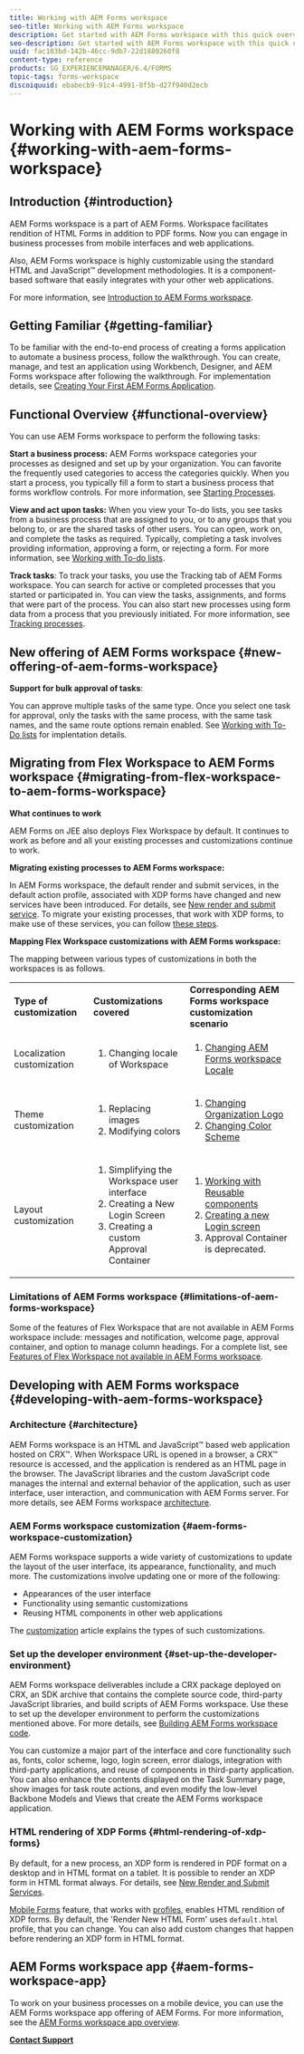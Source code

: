 ```yaml
---
title: Working with AEM Forms workspace
seo-title: Working with AEM Forms workspace
description: Get started with AEM Forms workspace with this quick overview of the process workflows.
seo-description: Get started with AEM Forms workspace with this quick overview of the process workflows.
uuid: fac103bd-142b-46cc-9db7-22d1880260f8
content-type: reference
products: SG_EXPERIENCEMANAGER/6.4/FORMS
topic-tags: forms-workspace
discoiquuid: ebabecb9-91c4-4991-8f5b-d27f940d2ecb
---
```


# Working with AEM Forms workspace {#working-with-aem-forms-workspace}

## Introduction {#introduction}

AEM Forms workspace is a part of AEM Forms. Workspace facilitates rendition of HTML Forms in addition to PDF forms. Now you can engage in business processes from mobile interfaces and web applications.

Also, AEM Forms workspace is highly customizable using the standard HTML and JavaScript™ development methodologies. It is a component-based software that easily integrates with your other web applications.

For more information, see [Introduction to AEM Forms workspace](/help/forms/using/introduction-html-workspace.md).

## Getting Familiar {#getting-familiar}

To be familiar with the end-to-end process of creating a forms application to automate a business process, follow the walkthrough. You can create, manage, and test an application using Workbench, Designer, and AEM Forms workspace after following the walkthrough. For implementation details, see [Creating Your First AEM Forms Application](https://help.adobe.com/en_US/livecycle/11.0/CreateFirstApp/index.html).

## Functional Overview {#functional-overview}

You can use AEM Forms workspace to perform the following tasks:

**Start a business process:** AEM Forms workspace categories your processes as designed and set up by your organization. You can favorite the frequently used categories to access the categories quickly. When you start a process, you typically fill a form to start a business process that forms workflow controls. For more information, see [Starting Processes](/help/forms/using/starting-processes.md).

**View and act upon tasks:** When you view your To-do lists, you see tasks from a business process that are assigned to you, or to any groups that you belong to, or are the shared tasks of other users. You can open, work on, and complete the tasks as required. Typically, completing a task involves providing information, approving a form, or rejecting a form. For more information, see [Working with To-do lists](/help/forms/using/todo-lists.md).

**Track tasks**: To track your tasks, you use the Tracking tab of AEM Forms workspace. You can search for active or completed processes that you started or participated in. You can view the tasks, assignments, and forms that were part of the process. You can also start new processes using form data from a process that you previously initiated. For more information, see [Tracking processes](/help/forms/using/tracking-processes.md).

## New offering of AEM Forms workspace {#new-offering-of-aem-forms-workspace}

**Support for bulk approval of tasks**:

You can approve multiple tasks of the same type. Once you select one task for approval, only the tasks with the same process, with the same task names, and the same route options remain enabled. See [Working with To-Do lists](/help/forms/using/todo-lists.md) for implentation details.

## Migrating from Flex Workspace to AEM Forms workspace {#migrating-from-flex-workspace-to-aem-forms-workspace}

**What continues to work**

AEM Forms on JEE also deploys Flex Workspace by default. It continues to work as before and all your existing processes and customizations continue to work.

**Migrating existing processes to AEM Forms workspace:**

In AEM Forms workspace, the default render and submit services, in the default action profile, associated with XDP forms have changed and new services have been introduced. For details, see [New render and submit service](/help/forms/using/new-render-submit-service.md). To migrate your existing processes, that work with XDP forms, to make use of these services, you can follow [these steps](/help/forms/using/new-render-submit-service.md#main-pars-faq).

**Mapping Flex Workspace customizations with AEM Forms workspace:**

The mapping between various types of customizations in both the workspaces is as follows.

<table> 
 <tbody>
  <tr>
   <td><strong>Type of customization </strong></td> 
   <td><strong>Customizations covered </strong></td> 
   <td><strong>Corresponding AEM Forms workspace customization scenario</strong></td> 
  </tr>
  <tr>
   <td>Localization customization</td> 
   <td>
    <ol> 
     <li>Changing locale of Workspace</li> 
    </ol> </td> 
   <td>
    <ol> 
     <li><a href="/help/forms/using/changing-locale-user-interface.md">Changing AEM Forms workspace Locale</a></li> 
    </ol> </td> 
  </tr>
  <tr>
   <td>Theme customization</td> 
   <td>
    <ol> 
     <li>Replacing images</li> 
     <li>Modifying colors</li> 
    </ol> </td> 
   <td>
    <ol> 
     <li><a href="/help/forms/using/changing-organization-logo-branding.md">Changing Organization Logo</a> </li> 
     <li><a href="/help/forms/using/changing-color-scheme-interface.md">Changing Color Scheme</a></li> 
    </ol> </td> 
  </tr>
  <tr>
   <td>Layout customization</td> 
   <td>
    <ol> 
     <li>Simplifying the Workspace user interface<br /> </li> 
     <li>Creating a New Login Screen</li> 
     <li>Creating a custom Approval Container</li> 
    </ol> </td> 
   <td>
    <ol> 
     <li><a href="/help/forms/using/description-reusable-components.md">Working with Reusable components</a></li> 
     <li><a href="/help/forms/using/creating-new-login-screen.md">Creating a new Login screen</a></li> 
     <li>Approval Container is deprecated.</li> 
    </ol> </td> 
  </tr>
 </tbody>
</table>

### Limitations of AEM Forms workspace {#limitations-of-aem-forms-workspace}

Some of the features of Flex Workspace that are not available in AEM Forms workspace include: messages and notification, welcome page, approval container, and option to manage column headings. For a complete list, see [Features of Flex Workspace not available in AEM Forms workspace](/help/forms/using/features-flex-workspace-available-html.md).

## Developing with AEM Forms workspace {#developing-with-aem-forms-workspace}

### Architecture {#architecture}

AEM Forms workspace is an HTML and JavaScript™ based web application hosted on CRX™. When Workspace URL is opened in a browser, a CRX™ resource is accessed, and the application is rendered as an HTML page in the browser. The JavaScript libraries and the custom JavaScript code manages the internal and external behavior of the application, such as user interface, user interaction, and communication with AEM Forms server. For more details, see AEM Forms workspace [architecture](/help/forms/using/html-workspace-architecture.md).

### AEM Forms workspace customization {#aem-forms-workspace-customization}

AEM Forms workspace supports a wide variety of customizations to update the layout of the user interface, its appearance, functionality, and much more. The customizations involve updating one or more of the following:

* Appearances of the user interface
* Functionality using semantic customizations
* Reusing HTML components in other web applications

The [customization](/help/forms/using/introduction-customizing-html-workspace.md#main-pars-heading-0) article explains the types of such customizations.

### Set up the developer environment {#set-up-the-developer-environment}

AEM Forms workspace deliverables include a CRX package deployed on CRX, an SDK archive that contains the complete source code, third-party JavaScript libraries, and build scripts of AEM Forms workspace. Use these to set up the developer environment to perform the customizations mentioned above. For more details, see [Building AEM Forms workspace code](/help/forms/using/introduction-customizing-html-workspace.md#main-pars-heading-3).

You can customize a major part of the interface and core functionality such as, fonts, color scheme, logo, login screen, error dialogs, integration with third-party applications, and reuse of components in third-party application. You can also enhance the contents displayed on the Task Summary page, show images for task route actions, and even modify the low-level Backbone Models and Views that create the AEM Forms workspace application.

### HTML rendering of XDP Forms {#html-rendering-of-xdp-forms}

By default, for a new process, an XDP form is rendered in PDF format on a desktop and in HTML format on a tablet. It is possible to render an XDP form in HTML format always. For details, see [New Render and Submit Services](/help/forms/using/new-render-submit-service.md).

[Mobile Forms](https://helpx.adobe.com/livecycle/help/mobile-forms/introduction.html) feature, that works with [profiles](https://helpx.adobe.com/livecycle/help/mobile-forms/creating-profile.html), enables HTML rendition of XDP forms. By default, the 'Render New HTML Form' uses `default.html` profile, that you can change. You can also add custom changes that happen before rendering an XDP form in HTML format.

## AEM Forms workspace app {#aem-forms-workspace-app}

To work on your business processes on a mobile device, you can use the AEM Forms workspace app offering of AEM Forms. For more information, see the [AEM Forms workspace app overview](https://helpx.adobe.com/livecycle/help/mobile-workspace/mobile-workspace-overview.html).

**[Contact Support](https://www.adobe.com/account/sign-in.supportportal.html)**
